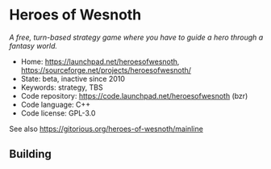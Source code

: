 # Heroes of Wesnoth

_A free, turn-based strategy game where you have to guide a hero through a fantasy world._

- Home: https://launchpad.net/heroesofwesnoth, https://sourceforge.net/projects/heroesofwesnoth/
- State: beta, inactive since 2010
- Keywords: strategy, TBS
- Code repository: https://code.launchpad.net/heroesofwesnoth (bzr)
- Code language: C++
- Code license: GPL-3.0

See also https://gitorious.org/heroes-of-wesnoth/mainline

## Building
